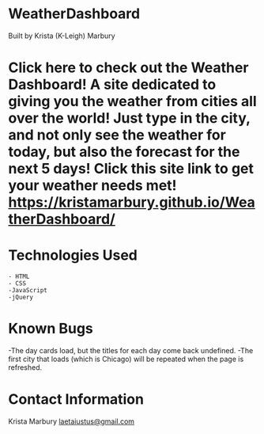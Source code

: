 # WeatherDashboard
Built by Krista (K-Leigh) Marbury

# Click here to check out the Weather Dashboard! A site dedicated to giving you the weather from cities all over the world! Just type in the city, and not only see the weather for today, but also the forecast for the next 5 days! Click this site link to get your weather needs met! https://kristamarbury.github.io/WeatherDashboard/ 

# Technologies Used

    - HTML
    - CSS
    -JavaScript
    -jQuery
        
# Known Bugs

-The day cards load, but the titles for each day come back undefined. 
-The first city that loads (which is Chicago) will be repeated when the page is refreshed.

# Contact Information

Krista Marbury laetaiustus@gmail.com


